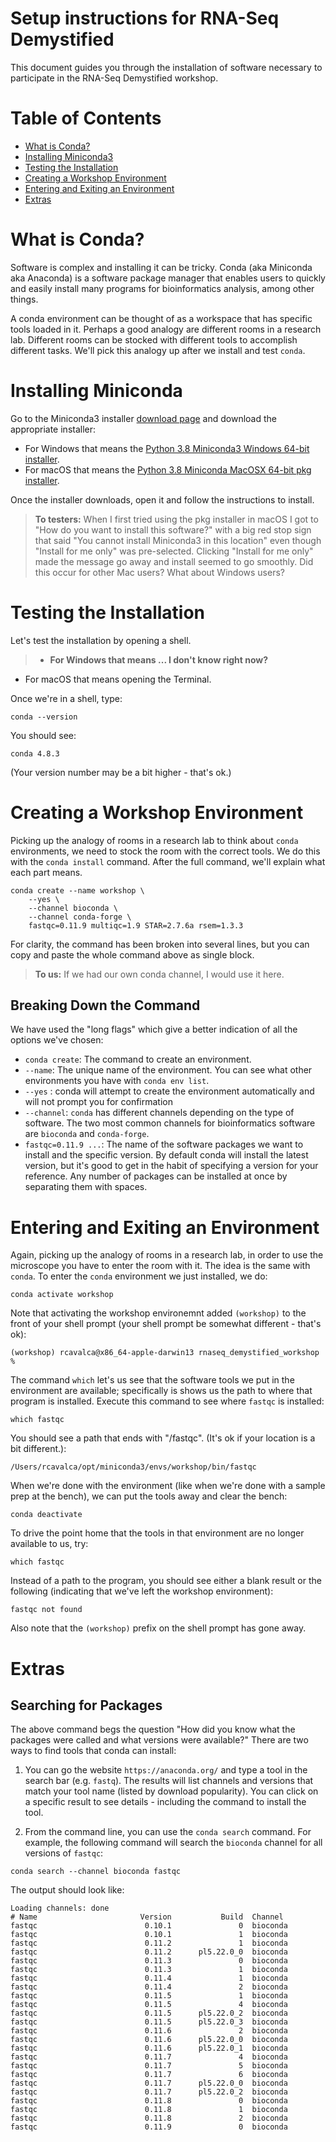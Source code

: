 # Setup instructions for RNA-Seq Demystified

This document guides you through the installation of software necessary to participate in the RNA-Seq Demystified workshop.

# Table of Contents

- [What is Conda?](#what-is-conda)
- [Installing Miniconda3](#installing-miniconda3)
- [Testing the Installation](#testing-the-installation)
- [Creating a Workshop Environment](#creating-a-workshop-environment)
- [Entering and Exiting an Environment](#entering-and-exiting-an-environment)
- [Extras](#extras)

# What is Conda?

Software is complex and installing it can be tricky. Conda (aka Miniconda aka Anaconda) is a software package manager that enables users to quickly and easily install many programs for bioinformatics analysis, among other things. 

A conda environment can be thought of as a workspace that has specific tools loaded in it. Perhaps a good analogy are different rooms in a research lab. Different rooms can be stocked with different tools to accomplish different tasks. We'll pick this analogy up after we install and test `conda`.

# Installing Miniconda

Go to the Miniconda3 installer [download page](https://docs.conda.io/en/latest/miniconda.html) and download the appropriate installer:

- For Windows that means the [Python 3.8 Miniconda3 Windows 64-bit installer](https://repo.anaconda.com/miniconda/Miniconda3-latest-Windows-x86_64.exe).
- For macOS that means the [Python 3.8 Miniconda MacOSX 64-bit pkg installer](https://repo.anaconda.com/miniconda/Miniconda3-latest-MacOSX-x86_64.pkg).

Once the installer downloads, open it and follow the instructions to install.

> **To testers:** When I first tried using the pkg installer in macOS I got to "How do you want to install this software?" with a big red stop sign that said "You cannot install Miniconda3 in this location" even though "Install for me only" was pre-selected. Clicking "Install for me only" made the message go away and install seemed to go smoothly. Did this occur for other Mac users? What about Windows users?

# Testing the Installation

Let's test the installation by opening a shell.

> - **For Windows that means ... I don't know right now?**
- For macOS that means opening the Terminal.

Once we're in a shell, type:

```
conda --version
```

You should see:

```
conda 4.8.3
```

(Your version number may be a bit higher - that's ok.)

# Creating a Workshop Environment

Picking up the analogy of rooms in a research lab to think about `conda` environments, we need to stock the room with the correct tools. We do this with the `conda install` command. After the full command, we'll explain what each part means.

```
conda create --name workshop \
    --yes \
    --channel bioconda \ 
    --channel conda-forge \
    fastqc=0.11.9 multiqc=1.9 STAR=2.7.6a rsem=1.3.3
```

For clarity, the command has been broken into several lines, but you can copy and paste the whole command above as single block.

> **To us:** If we had our own conda channel, I would use it here.

## Breaking Down the Command

We have used the "long flags" which give a better indication of all the options we've chosen:

- `conda create`: The command to create an environment.
- `--name`: The unique name of the environment. You can see what other environments you have with `conda env list`.
- `--yes` : conda will attempt to create the environment automatically and will not prompt you for confirmation
- `--channel`: `conda` has different channels depending on the type of software. The two most common channels for bioinformatics software are `bioconda` and `conda-forge`.
- `fastqc=0.11.9 ...`: The name of the software packages we want to install and the specific version. By default conda will install the latest version, but it's good to get in the habit of specifying a version for your reference. Any number of packages can be installed at once by separating them with spaces.

# Entering and Exiting an Environment

Again, picking up the analogy of rooms in a research lab, in order to use the microscope you have to enter the room with it. The idea is the same with `conda`. To enter the `conda` environment we just installed, we do:

```
conda activate workshop
```

Note that activating the workshop environemnt added `(workshop)` to the front of your shell prompt (your shell prompt be somewhat different - that's ok):

```
(workshop) rcavalca@x86_64-apple-darwin13 rnaseq_demystified_workshop %
```

The command `which` let's us see that the software tools we put in the environment are available; specifically is shows us the path to where that program is installed. Execute this command to see where `fastqc` is installed:

```
which fastqc
```

You should see a path that ends with "/fastqc". (It's ok if your location is a bit different.):

```
/Users/rcavalca/opt/miniconda3/envs/workshop/bin/fastqc
```

When we're done with the environment (like when we're done with a sample prep at the bench), we can put the tools away and clear the bench:

```
conda deactivate
```

To drive the point home that the tools in that environment are no longer available to us, try:

```
which fastqc
```

Instead of a path to the program, you should see either a blank result or the following (indicating that we've left the workshop environment):

```
fastqc not found
```

Also note that the `(workshop)` prefix on the shell prompt has gone away.

# Extras

## Searching for Packages

The above command begs the question "How did you know what the packages were called and what versions were available?" There are two ways to find tools that conda can install:

1. You can go the website `https://anaconda.org/` and type a tool in the search bar (e.g. `fastq`). The results will list channels and versions that match your tool name (listed by download popularity). You can click on a specific result to see details - including the command to install the tool.

2. From the command line, you can use the `conda search` command. For example, the following command will search the `bioconda` channel for all versions of `fastqc`:

```
conda search --channel bioconda fastqc
```

The output should look like:

```
Loading channels: done
# Name                       Version           Build  Channel
fastqc                        0.10.1               0  bioconda
fastqc                        0.10.1               1  bioconda
fastqc                        0.11.2               1  bioconda
fastqc                        0.11.2      pl5.22.0_0  bioconda
fastqc                        0.11.3               0  bioconda
fastqc                        0.11.3               1  bioconda
fastqc                        0.11.4               1  bioconda
fastqc                        0.11.4               2  bioconda
fastqc                        0.11.5               1  bioconda
fastqc                        0.11.5               4  bioconda
fastqc                        0.11.5      pl5.22.0_2  bioconda
fastqc                        0.11.5      pl5.22.0_3  bioconda
fastqc                        0.11.6               2  bioconda
fastqc                        0.11.6      pl5.22.0_0  bioconda
fastqc                        0.11.6      pl5.22.0_1  bioconda
fastqc                        0.11.7               4  bioconda
fastqc                        0.11.7               5  bioconda
fastqc                        0.11.7               6  bioconda
fastqc                        0.11.7      pl5.22.0_0  bioconda
fastqc                        0.11.7      pl5.22.0_2  bioconda
fastqc                        0.11.8               0  bioconda
fastqc                        0.11.8               1  bioconda
fastqc                        0.11.8               2  bioconda
fastqc                        0.11.9               0  bioconda
```
